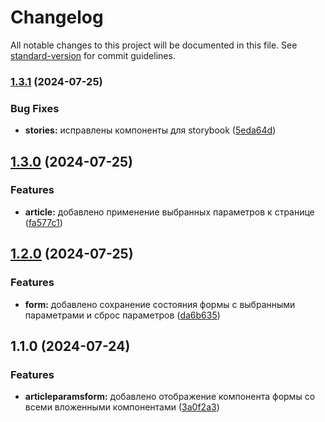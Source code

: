 # Changelog

All notable changes to this project will be documented in this file. See [standard-version](https://github.com/conventional-changelog/standard-version) for commit guidelines.

### [1.3.1](https://github.com/spasicoxpani/blog-customizer/compare/v1.3.0...v1.3.1) (2024-07-25)


### Bug Fixes

* **stories:** исправлены компоненты для storybook ([5eda64d](https://github.com/spasicoxpani/blog-customizer/commit/5eda64deb1c51711d373e55daa431d392cf32073))

## [1.3.0](https://github.com/spasicoxpani/blog-customizer/compare/v1.2.0...v1.3.0) (2024-07-25)


### Features

* **article:** добавлено применение выбранных параметров к странице ([fa577c1](https://github.com/spasicoxpani/blog-customizer/commit/fa577c194c137e66369c464ab01cc2a47f2ce87c))

## [1.2.0](https://github.com/spasicoxpani/blog-customizer/compare/v1.1.0...v1.2.0) (2024-07-25)


### Features

* **form:** добавлено сохранение состояния формы с выбранными параметрами и сброс параметров ([da6b635](https://github.com/spasicoxpani/blog-customizer/commit/da6b635c2a006c2c294cb9badc278e4e71c59847))

## 1.1.0 (2024-07-24)


### Features

* **articleparamsform:** добавлено отображение компонента формы со всеми вложенными компонентами ([3a0f2a3](https://github.com/spasicoxpani/blog-customizer/commit/3a0f2a37853dbee042d08a738157b007cc22cde7))
